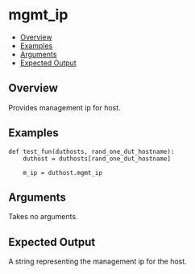 # mgmt_ip

- [Overview](#overview)
- [Examples](#examples)
- [Arguments](#arguments)
- [Expected Output](#expected-output)

## Overview
Provides management ip for host.

## Examples
```
def test_fun(duthosts, rand_one_dut_hostname):
    duthost = duthosts[rand_one_dut_hostname]

    m_ip = duthost.mgmt_ip
```

## Arguments
Takes no arguments.

## Expected Output
A string representing the management ip for the host.